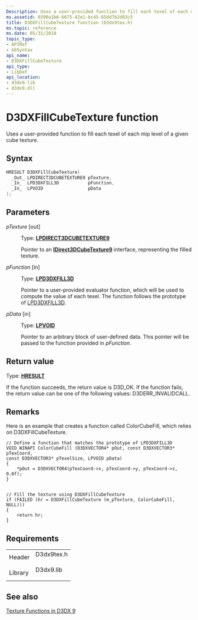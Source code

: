 ```yaml
---
Description: Uses a user-provided function to fill each texel of each mip level of a given cube texture.
ms.assetid: 0390a1b6-6675-42e1-bc45-65dd7b2d83c5
title: D3DXFillCubeTexture function (D3dx9tex.h)
ms.topic: reference
ms.date: 05/31/2018
topic_type:
- APIRef
- kbSyntax
api_name:
- D3DXFillCubeTexture
api_type:
- LibDef
api_location:
- d3dx9.lib
- d3dx9.dll
---
```


# D3DXFillCubeTexture function

Uses a user-provided function to fill each texel of each mip level of a given cube texture.

## Syntax


```C++
HRESULT D3DXFillCubeTexture(
  _Out_ LPDIRECT3DCUBETEXTURE9 pTexture,
  _In_  LPD3DXFILL3D           pFunction,
  _In_  LPVOID                 pData
);
```



## Parameters

<dl> <dt>

*pTexture* \[out\]
</dt> <dd>

Type: **[**LPDIRECT3DCUBETEXTURE9**](https://msdn.microsoft.com/library/Bb174329(v=VS.85).aspx)**

Pointer to an [**IDirect3DCubeTexture9**](https://msdn.microsoft.com/library/Bb174329(v=VS.85).aspx) interface, representing the filled texture.

</dd> <dt>

*pFunction* \[in\]
</dt> <dd>

Type: **[LPD3DXFILL3D](lpd3dxfill3d.md)**

Pointer to a user-provided evaluator function, which will be used to compute the value of each texel. The function follows the prototype of [LPD3DXFILL3D](lpd3dxfill3d.md).

</dd> <dt>

*pData* \[in\]
</dt> <dd>

Type: **[**LPVOID**](https://msdn.microsoft.com/library/Aa383751(v=VS.85).aspx)**

Pointer to an arbitrary block of user-defined data. This pointer will be passed to the function provided in *pFunction*.

</dd> </dl>

## Return value

Type: **[**HRESULT**](https://msdn.microsoft.com/library/Bb401631(v=MSDN.10).aspx)**

If the function succeeds, the return value is D3D\_OK. If the function fails, the return value can be one of the following values: D3DERR\_INVALIDCALL.

## Remarks

Here is an example that creates a function called ColorCubeFill, which relies on D3DXFillCubeTexture.


```
// Define a function that matches the prototype of LPD3DXFILL3D
VOID WINAPI ColorCubeFill (D3DXVECTOR4* pOut, const D3DXVECTOR3* pTexCoord, 
const D3DXVECTOR3* pTexelSize, LPVOID pData)
{
    *pOut = D3DXVECTOR4(pTexCoord->x, pTexCoord->y, pTexCoord->z, 0.0f);
}
    
    
// Fill the texture using D3DXFillCubeTexture
if (FAILED (hr = D3DXFillCubeTexture (m_pTexture, ColorCubeFill, NULL)))
{
    return hr;
}
```



## Requirements



|                    |                                                                                       |
|--------------------|---------------------------------------------------------------------------------------|
| Header<br/>  | <dl> <dt>D3dx9tex.h</dt> </dl> |
| Library<br/> | <dl> <dt>D3dx9.lib</dt> </dl>  |



## See also

<dl> <dt>

[Texture Functions in D3DX 9](dx9-graphics-reference-d3dx-functions-texture.md)
</dt> </dl>

 

 




